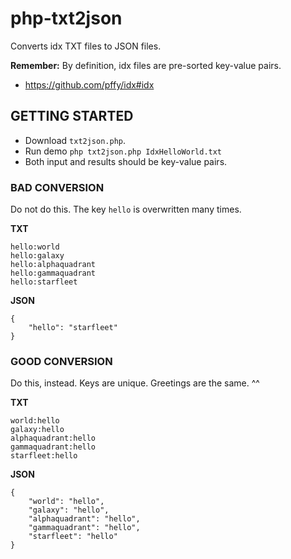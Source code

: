 php-txt2json
============

Converts idx TXT files to JSON files.

**Remember:** By definition, idx files are pre-sorted key-value pairs.
+ https://github.com/pffy/idx#idx

## GETTING STARTED

- Download `txt2json.php`.
- Run demo `php txt2json.php IdxHelloWorld.txt`
- Both input and results should be key-value pairs.

### BAD CONVERSION

Do not do this. The key `hello` is overwritten many times.

**TXT**
```
hello:world
hello:galaxy
hello:alphaquadrant
hello:gammaquadrant
hello:starfleet
```

**JSON**
```
{
    "hello": "starfleet"
}
```


### GOOD CONVERSION

Do this, instead. Keys are unique. Greetings are the same. ^^

**TXT**
```
world:hello
galaxy:hello
alphaquadrant:hello
gammaquadrant:hello
starfleet:hello
```

**JSON**
```
{
    "world": "hello",
    "galaxy": "hello",
    "alphaquadrant": "hello",
    "gammaquadrant": "hello",
    "starfleet": "hello"
}
```
